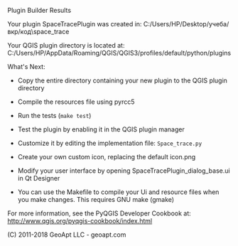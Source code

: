 Plugin Builder Results

Your plugin SpaceTracePlugin was created in:
    C:/Users/HP/Desktop/учеба/вкр/код\space_trace

Your QGIS plugin directory is located at:
    C:/Users/HP/AppData/Roaming/QGIS/QGIS3/profiles/default/python/plugins

What's Next:

  * Copy the entire directory containing your new plugin to the QGIS plugin
    directory

  * Compile the resources file using pyrcc5

  * Run the tests (``make test``)

  * Test the plugin by enabling it in the QGIS plugin manager

  * Customize it by editing the implementation file: ``Space_trace.py``

  * Create your own custom icon, replacing the default icon.png

  * Modify your user interface by opening SpaceTracePlugin_dialog_base.ui in Qt Designer

  * You can use the Makefile to compile your Ui and resource files when
    you make changes. This requires GNU make (gmake)

For more information, see the PyQGIS Developer Cookbook at:
http://www.qgis.org/pyqgis-cookbook/index.html

(C) 2011-2018 GeoApt LLC - geoapt.com
